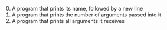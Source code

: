 0. A program that prints its name, followed by a new line
1. A program that prints the number of arguments passed into it
2. A program that prints all arguments it receives
